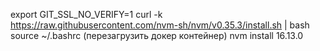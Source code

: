 export GIT_SSL_NO_VERIFY=1
curl -k https://raw.githubusercontent.com/nvm-sh/nvm/v0.35.3/install.sh | bash
source ~/.bashrc
(перезагрузить докер контейнер)
nvm install 16.13.0
